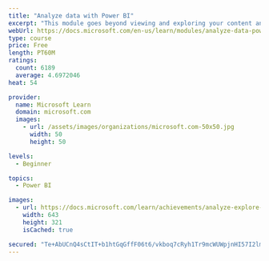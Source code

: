 ```yaml
---
title: "Analyze data with Power BI"
excerpt: "This module goes beyond viewing and exploring your content and explains how to interact with it by working with reports and dashboards to uncover and share new business insights."
webUrl: https://docs.microsoft.com/en-us/learn/modules/analyze-data-power-bi/
type: course
price: Free
length: PT60M
ratings:
  count: 6189
  average: 4.6972046
heat: 54

provider:
  name: Microsoft Learn
  domain: microsoft.com
  images:
    - url: /assets/images/organizations/microsoft.com-50x50.jpg
      width: 50
      height: 50

levels:
  - Beginner

topics:
  - Power BI

images:
  - url: https://docs.microsoft.com/learn/achievements/analyze-explore-data-power-bi-social.png
    width: 643
    height: 321
    isCached: true

secured: "Te+AbUCnQ4sCtIT+b1htGqGffF06t6/vkboq7cRyh1Tr9mcWUWpjnHI57I2lmeiM4MqzVFOJjaQWvySoT0/zyr+r/8ZtXO32DuqnZpRH3iHAJaP+jl84hWAyoDh7C9S0NrDr7fXBg45aqzUGZR4cxwI21DKnT97K3KPzaeNpQ6QdlU6pQEfr9bG2aSWkVyHVb9zJ652LPovlNwfHtaOkU0cKw1ZtkwuxzcROObWJjHccIqSXfnKiULTxmRW/Jn5iE40aNXipf24NS6m2BHKm2sXYfhx0PIEiY4iCPcD8Te4Koob8jKh4Zx+HC/A32+aECe669zXuT7/0pSkVAIojgrsZZg7Caj6Ip5lFGAGe87pjCNaPN8ZYi9GFgGvM95I2eggn4VURZnkykhF0P8BtFyXOgo/RIcyU3SSkAYE5nVs=;vi5tlH4zREGktFOWwrytTA=="
---
```


